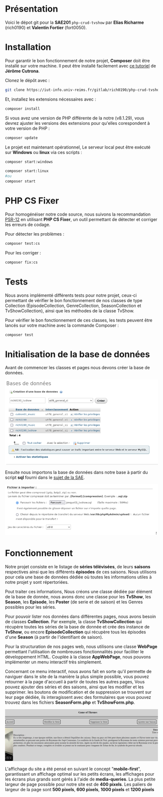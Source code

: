 # Présentation

Voici le dépot git pour la **SAE201** `php-crud-tvshow` par
**Elias Richarme** (rich0190) et **Valentin Fortier** (fort0050).

# Installation

Pour garantir le bon fonctionnement de notre projet,
**Composer** doit être installé sur votre machine. Il peut
être installé facilement avec [ce tutoriel](https://iut-info.univ-reims.fr/users/cutrona/restricted/installation-configuration/composer/) de **Jérôme Cutrona**.


Clonez le dépôt avec :
```bash
git clone https://iut-info.univ-reims.fr/gitlab/rich0190/php-crud-tvshow.git
```

Et, installez les extensions nécessaires avec :
```bash
composer install
```

Si vous avez une version de PHP différente de la notre (v8.1.29),
vous devrez ajuster les versions des extensions pour qu'elles
corespondent à votre version de PHP :
```bash
composer update 
```

Le projet est maintenant opérationnel, Le serveur local peut être
exécuté sur **Windows** ou **linux** via ces scripts  :
```bash
composer start:windows
```
```bash
composer start:linux
#ou
composer start
```

# PHP CS Fixer

Pour homogénéiser notre code source, nous suivons la
recommandation [PSR-12](https://www.php-fig.org/psr/psr-12/)
en utilisant **PHP CS Fixer**, un outil permettant de détecter
et corriger les erreurs de codage.

Pour détecter les problèmes :
```bash
composer test:cs
```

Pour les corriger :
```bash
composer fix:cs
```

# Tests

Nous avons implémenté différents tests pour notre projet, ceux-ci permettant de vérifier le bon
fonctionnement de nos classes de type Collection (EpisodeCollection, GenreCollection, SeasonCollection et TvShowCollection),
ainsi que les méthodes de la classe TvShow.

Pour vérifier le bon fonctionnement de ces classes, les tests peuvent être lancés sur votre
machine avec la commande Composer :
```bash
composer test
```

# Initialisation de la base de données

Avant de commencer les classes et pages nous devons créer la base de données.

![creation de la table](img/create-bd.png)

Ensuite nous importons la base de données dans notre base à partir du script **sql** fourni dans le [sujet de la SAE](http://cutrona/but/s2/sae2-01/#base-de-donnees).

![import des tables](img/import-into-bd.png)

# Fonctionnement

Notre projet consiste en le listage de **séries télévisées**, de leurs **saisons**
respectives ainsi que les différents **épisodes** de ces saisons. Nous utilisons
pour cela une base de données dédiée où toutes les informations utiles à notre
projet y sont répertoriées.

Pout traiter ces informations, Nous créons une classe dédiée par élément de
la base de donnée, nous avons donc une classe pour les **TvShow**, les **Season**,
les **Episode**, les **Poster** (de serie et de saison) et les Genres possibles pour les séries.

Pour pouvoir lister nos données dans différentes pages, nous avons besoin de classes **Collection**.
Par exemple, la classe **TvShowCollection** qui récupère toutes les séries de la base de donnée et
crée des instance de **TvShow**, ou encore **EpisodeCollection** qui récupère tous les épisodes
d'une **Season** (à partir de l'identifiant de saison).

Pour la structuration de nos pages web, nous utilisons une classe **WebPage** permettant
l'utilisation de nombreuses fonctionnalités pour faciliter le développement HTML. Couplée à
la classe **AppWebPage**, nous pouvons implémenter un menu interactif très simplement.

Concernant ce menu interactif, nous avons fait en sorte qu'il permette de naviguer dans le site
de la manière la plus simple possible, vous pouvez retourner à la page d'accueil à partir de
toutes les autres pages, Vous pouvez ajouter des séries et des saisons, ainsi que les
modifier et les supprimer. les boutons de modification et de suppression se
trouvent sur leur page dédiée, ils interagissent avec des formulaires que vous pouvez trouvez 
dans les fichiers **SeasonForm.php** et **TvShowForm.php**.

![img.png](img/img.png)

L'affichage du site a été pensé en suivant le concept "**mobile-first**", garantissant un affichage optimal
sur les petits écrans, les affichages pour les écrans plus grands sont gérés à l'aide de **media-queries**.
La plus petite largeur de page possible pour notre site est de **400 pixels**. Les paliers de largeur 
de la page sont **500 pixels**, **600 pixels**, **1000 pixels** et **1200 pixels**
